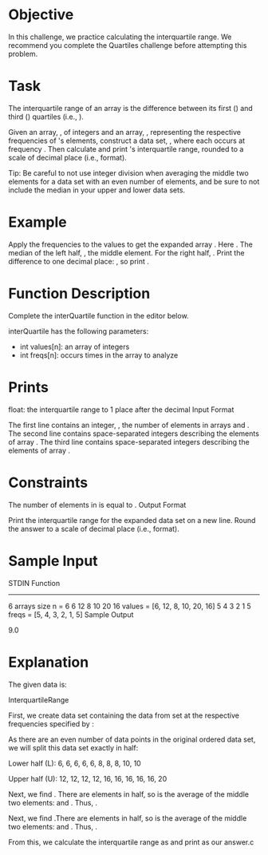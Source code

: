 # Objective

In this challenge, we practice calculating the interquartile range. We recommend you complete the Quartiles challenge before attempting this problem.

# Task
The interquartile range of an array is the difference between its first () and third () quartiles (i.e., ).

Given an array, , of  integers and an array, , representing the respective frequencies of 's elements, construct a data set, , where each  occurs at frequency . Then calculate and print 's interquartile range, rounded to a scale of  decimal place (i.e.,  format).

Tip: Be careful to not use integer division when averaging the middle two elements for a data set with an even number of elements, and be sure to not include the median in your upper and lower data sets.

# Example

Apply the frequencies to the values to get the expanded array . Here . The median of the left half, , the middle element. For the right half, . Print the difference to one decimal place: , so print .

# Function Description

Complete the interQuartile function in the editor below.

interQuartile has the following parameters:
- int values[n]: an array of integers
- int freqs[n]:  occurs  times in the array to analyze

# Prints

float: the interquartile range to 1 place after the decimal
Input Format

The first line contains an integer, , the number of elements in arrays  and .
The second line contains  space-separated integers describing the elements of array .
The third line contains  space-separated integers describing the elements of array .

# Constraints

The number of elements in  is equal to .
Output Format

Print the interquartile range for the expanded data set on a new line. Round the answer to a scale of  decimal place (i.e.,  format).

# Sample Input

STDIN           Function
-----           --------
6               arrays size n = 6
6 12 8 10 20 16 values = [6, 12, 8, 10, 20, 16]
5 4 3 2 1 5     freqs = [5, 4, 3, 2, 1, 5]
Sample Output

9.0

# Explanation

The given data is:

InterquartileRange

First, we create data set  containing the data from set  at the respective frequencies specified by :

As there are an even number of data points in the original ordered data set, we will split this data set exactly in half:

Lower half (L): 6, 6, 6, 6, 6, 8, 8, 8, 10, 10

Upper half (U): 12, 12, 12, 12, 16, 16, 16, 16, 16, 20

Next, we find . There are  elements in  half, so  is the average of the middle two elements:  and . Thus, .

Next, we find .There are  elements in  half, so  is the average of the middle two elements:  and . Thus, .

From this, we calculate the interquartile range as  and print  as our answer.c
